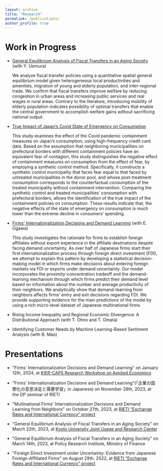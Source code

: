 ```yaml
---
layout: archive
title: "Research"
permalink: /publications/
author_profile: true
---
```



Work in Progress
======

- [General Equilibrium Analysis of Fiscal Transfers in an Aging Society](https://www.kier.kyoto-u.ac.jp/wp/wp-content/uploads/2023/05/DP1093.pdf) (with Y. Uemura)
 
    We analyze fiscal transfer policies using a quantitative spatial general equilibrium model given heterogeneous local productivities and amenities, migration of young and elderly population, and inter-regional trade. We confirm that fiscal transfers improve welfare by reducing congestion in urban areas and increasing public services and real wages in rural areas. Contrary to the literature, introducing mobility of elderly population indicates possibility of optimal transfers that enable the central government to accomplish welfare gains without sacrificing national output. 

- [True Impact of Japan’s Covid State of Emergency on Consumption](https://www.kier.kyoto-u.ac.jp/wp/wp-content/uploads/2023/05/DP1092.pdf)
 
    This study examines the effect of the Covid pandemic containment measures on Japan’s consumption, using high-frequency credit card data. Based on the assumption that neighboring municipalities on prefectural borders with different containment policies have an equivalent fear of contagion, this study distinguishes the negative effect of containment measures on consumption from the effect of fear, by employing a synthetic control method. Specifically, it constructs a synthetic control municipality that faces fear equal to that faced by untreated municipalities in the donor pool, and whose post-treatment consumption corresponds to the counterfactual consumption of the treated municipality without containment intervention. Comparing the synthetic control and treated municipalities’ consumption with prefectural borders, allows the identification of the true impact of the containment policies on consumption. These results indicate that, the negative effects of the state of emergency on consumption is much lower than the extreme decline in consumers’ spending.

- [Firms' Internationalization Decisions and Demand Learning](https://www.rieti.go.jp/jp/publications/summary/24020009.html) (with E. Ogawa)

  This study investigates the rationale for firms to establish foreign affiliates without export experience in the affiliate destinations despite facing demand uncertainty. As over half of Japanese firms start their first internationalization process through foreign direct investment (FDI), we attempt to explain this pattern by developing a statistical decision-making model in which firms make decisions about entering foreign markets via FDI or exports under demand uncertainty. Our model incorporates the proximity-concentration tradeoff and the demand-learning mechanism through which firms predict their demand level based on information about the number and average productivity of their neighbors. We analytically show that demand-learning from neighbors affects firms' entry and exit decisions regarding FDI. We provide supporting evidence for the main predictions of the model by using a rich micro-level dataset of Japanese multinational firms.

- Rising Income Inequality and Regional Economic Divergence: A Distributional Approach (with T. Ohno and T. Omata)

- Identifying Customer Needs by Machine Learning-Based Sentiment Analysis (with B. Mao)

Presentations
======

- "Firms’ Internationalization Decisions and Demand Learning" on January 12th, 2024, at [KIER-CAPS Research Workshop on Applied Economics](https://www.caps.kier.kyoto-u.ac.jp/events/kier-caps-research-workshop-on-applied-economics/)

- "Firms’ Internationalization Decisions and Demand Learning"(「企業の国際化の意思決定と需要学習」in Japanese) on November 28th, 2023, at the DP seminar of RIETI

- "Multinational Firms’ Internationalization Decisions and Demand Learning from Neighbors" on October 27th, 2023, at [RIETI “Exchange Rates and International Currency“ project](https://www.rieti.go.jp/en/projects/program_2020/pg-01/007.html)
  
- "General Equilibrium Analysis of Fiscal Transfers in an Aging Society" on March 22th, 2023, at [Kyoto University Joint Usage and Research Center](https://www.jur.kier.kyoto-u.ac.jp/project.html) 

- "General Equilibrium Analysis of Fiscal Transfers in an Aging Society" on March 14th, 2023, at Policy Research Institute, Ministry of Finance

- "Foreign Direct Investment under Uncertainty: Evidence from Japanese Foreign-Affiliated Firms" on August 29th, 2022, at [RIETI “Exchange Rates and International Currency“ project](https://www.rieti.go.jp/en/projects/program_2020/pg-01/007.html) 


<!--
 {% if author.googlescholar %}
  You can also find my articles on <u><a href="{{author.googlescholar}}">my Google Scholar profile</a>.</u>
 {% endif %}

 {% include base_path %}

 {% for post in site.publications reversed %}
   {% include archive-single.html %}
 {% endfor %}
-->
